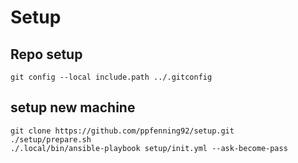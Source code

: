 # Setup

## Repo setup
```shell
git config --local include.path ../.gitconfig 
```

## setup new machine
```shell
git clone https://github.com/ppfenning92/setup.git
./setup/prepare.sh
./.local/bin/ansible-playbook setup/init.yml --ask-become-pass
```
